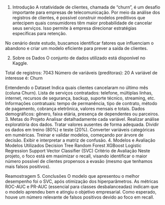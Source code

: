 
1. Introdução
A rotatividade de clientes, chamada de “churn”, é um desafio importante para empresas de telecomunicação. Por meio da análise dos registros de clientes, é possível construir modelos preditivos que antecipem quais consumidores têm maior probabilidade de cancelar seus serviços. Isso permite à empresa direcionar estratégias específicas para retenção.

No cenário deste estudo, buscamos identificar fatores que influenciam o abandono e criar um modelo eficiente para prever a saída de clientes.

2. Sobre os Dados
O conjunto de dados utilizado está disponível no Kaggle.

Total de registros: 7043
Número de variáveis (preditoras): 20
A variável de interesse é: Churn

Entendendo o Dataset
Indica quais clientes cancelaram no último mês (coluna Churn).
Lista de serviços contratados: telefone, múltiplas linhas, internet, recursos de segurança, backup, suporte técnico, streaming, etc.
Informações contratuais: tempo de permanência, tipo de contrato, método de pagamento, cobrança eletrônica, valores mensais e totais.
Dados demográficos: gênero, faixa etária, presença de dependentes ou parceiros.
3. Metas do Projeto
Analisar detalhadamente cada variável.
Realizar análise exploratória dos dados.
Tratar valores ausentes de forma adequada.
Dividir os dados em treino (80%) e teste (20%).
Converter variáveis categóricas em numéricas.
Treinar e validar modelos, começando por árvore de decisão.
Exibir e interpretar a matriz de confusão.
4. Modelos e Avaliação
Modelos Utilizados
Decision Tree
Random Forest
XGBoost
Logistic Regression
Support Vector Classifier (SVC)
Critério de Avaliação
Neste projeto, o foco está em maximizar o recall, visando identificar o maior número possível de clientes propensos a evasão (mesmo que tenhamos mais falsos positivos).

Reamostragem
5. Conclusões
O modelo que apresentou o melhor desempenho foi o SVC, após otimização dos hiperparâmetros.
As métricas ROC-AUC e PR-AUC (essencial para classes desbalanceadas) indicam que o modelo aprendeu bem e atingiu o objetivo empresarial.
Como esperado, houve um número relevante de falsos positivos devido ao foco em recall.

